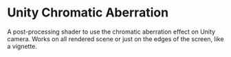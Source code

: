 # Unity Chromatic Aberration
A post-processing shader to use the chromatic aberration effect on Unity camera.
Works on all rendered scene or just on the edges of the screen, like a vignette.
